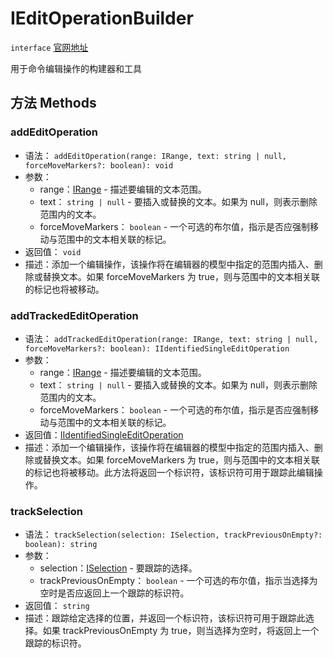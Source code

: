 # IEditOperationBuilder
`interface` [官网地址](https://microsoft.github.io/monaco-editor/docs.html#interfaces/editor.IEditOperationBuilder.html)

用于命令编辑操作的构建器和工具

## 方法 Methods
### addEditOperation
+ 语法： `addEditOperation(range: IRange, text: string | null, forceMoveMarkers?: boolean): void` 
+ 参数：
  + range：[IRange](../../global/interfaces/IRange.md) - 描述要编辑的文本范围。
  + text： `string | null`  - 要插入或替换的文本。如果为 null，则表示删除范围内的文本。
  + forceMoveMarkers： `boolean`  - 一个可选的布尔值，指示是否应强制移动与范围中的文本相关联的标记。
+ 返回值： `void` 
+ 描述：添加一个编辑操作，该操作将在编辑器的模型中指定的范围内插入、删除或替换文本。如果 forceMoveMarkers 为 true，则与范围中的文本相关联的标记也将被移动。
 ### addTrackedEditOperation
+ 语法： `addTrackedEditOperation(range: IRange, text: string | null, forceMoveMarkers?: boolean): IIdentifiedSingleEditOperation` 
+ 参数：
  + range：[IRange](../../global/interfaces/IRange.md) - 描述要编辑的文本范围。
  + text： `string | null`  - 要插入或替换的文本。如果为 null，则表示删除范围内的文本。
  + forceMoveMarkers： `boolean`  - 一个可选的布尔值，指示是否应强制移动与范围中的文本相关联的标记。
+ 返回值：[IIdentifiedSingleEditOperation](IIdentifiedSingleEditOperation.md)
+ 描述：添加一个编辑操作，该操作将在编辑器的模型中指定的范围内插入、删除或替换文本。如果 forceMoveMarkers 为 true，则与范围中的文本相关联的标记也将被移动。此方法将返回一个标识符，该标识符可用于跟踪此编辑操作。
 ### trackSelection
+ 语法： `trackSelection(selection: ISelection, trackPreviousOnEmpty?: boolean): string` 
+ 参数：
  + selection：[ISelection](../../global/interfaces/ISelection.md) - 要跟踪的选择。
  + trackPreviousOnEmpty： `boolean`  - 一个可选的布尔值，指示当选择为空时是否应返回上一个跟踪的标识符。
+ 返回值： `string` 
+ 描述：跟踪给定选择的位置，并返回一个标识符，该标识符可用于跟踪此选择。如果 trackPreviousOnEmpty 为 true，则当选择为空时，将返回上一个跟踪的标识符。